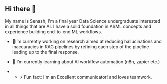 ## Hi there 👋

My name is Senash, I'm a final year Data Science undergraduate interested in all things that are AI. I have a solid foundation in AI/ML concepts and experience building end-to-end ML workflows.

- 🔭I’m currently working on research aimed at reducing hallucinations and inaccuracies in RAG pipelines by refining each step of the pipeline leading up to the final response.

- 🌱 I’m currently learning about AI workflow automation (n8n, zapier etc.)

- - ⚡ Fun fact: I'm an Excellent communicator! and loves teamwork.

<!--
**Senash0813/Senash0813** is a ✨ _special_ ✨ repository because its `README.md` (this file) appears on your GitHub profile.

Here are some ideas to get you started:

- 🔭 I’m currently working on ...
- 🌱 I’m currently learning ...
- 👯 I’m looking to collaborate on ...
- 🤔 I’m looking for help with ...
- 💬 Ask me about ...
- 📫 How to reach me: ...
- 😄 Pronouns: ...
- ⚡ Fun fact: ...
-->
